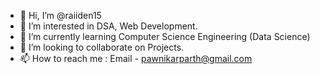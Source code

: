 - 👋 Hi, I’m @raiiden15
- 👀 I’m interested in DSA, Web Development.
- 🌱 I’m currently learning Computer Science Engineering (Data Science)
- 💞️ I’m looking to collaborate on Projects.  
- 📫 How to reach me : Email - pawnikarparth@gmail.com 

<!---
raiiden15/raiiden15 is a ✨ special ✨ repository because its `README.md` (this file) appears on your GitHub profile.
You can click the Preview link to take a look at your changes.
--->
